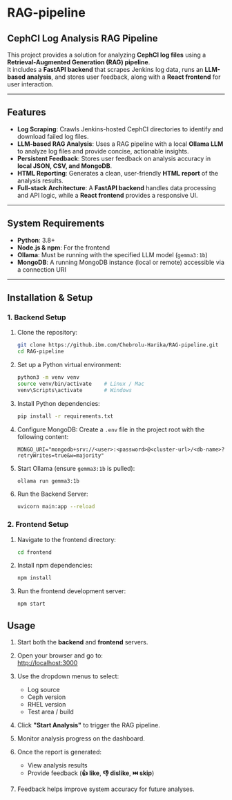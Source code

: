 # RAG-pipeline
## CephCI Log Analysis RAG Pipeline

This project provides a solution for analyzing **CephCI log files** using a **Retrieval-Augmented Generation (RAG) pipeline**.  
It includes a **FastAPI backend** that scrapes Jenkins log data, runs an **LLM-based analysis**, and stores user feedback, along with a **React frontend** for user interaction.

---

## Features

- **Log Scraping**: Crawls Jenkins-hosted CephCI directories to identify and download failed log files.  
- **LLM-based RAG Analysis**: Uses a RAG pipeline with a local **Ollama LLM** to analyze log files and provide concise, actionable insights.  
- **Persistent Feedback**: Stores user feedback on analysis accuracy in **local JSON, CSV, and MongoDB**.  
- **HTML Reporting**: Generates a clean, user-friendly **HTML report** of the analysis results.  
- **Full-stack Architecture**: A **FastAPI backend** handles data processing and API logic, while a **React frontend** provides a responsive UI.  

---

## System Requirements

- **Python**: 3.8+  
- **Node.js & npm**: For the frontend  
- **Ollama**: Must be running with the specified LLM model (`gemma3:1b`)  
- **MongoDB**: A running MongoDB instance (local or remote) accessible via a connection URI  

---

## Installation & Setup

### 1. Backend Setup

1. Clone the repository:
   ```bash
   git clone https://github.ibm.com/Chebrolu-Harika/RAG-pipeline.git
   cd RAG-pipeline

2. Set up a Python virtual environment:

   ```bash
   python3 -m venv venv
   source venv/bin/activate    # Linux / Mac
   venv\Scripts\activate       # Windows
   ```

3. Install Python dependencies:

   ```bash
   pip install -r requirements.txt
   ```

4. Configure MongoDB:
   Create a `.env` file in the project root with the following content:

   ```env
   MONGO_URI="mongodb+srv://<user>:<password>@<cluster-url>/<db-name>?retryWrites=true&w=majority"
   ```

5. Start Ollama (ensure `gemma3:1b` is pulled):

   ```bash
   ollama run gemma3:1b
   ```

6. Run the Backend Server:

   ```bash
   uvicorn main:app --reload
   ```

### 2. Frontend Setup

1. Navigate to the frontend directory:
   ```bash
   cd frontend


2. Install npm dependencies:

   ```bash
   npm install
   ```

3. Run the frontend development server:

   ```bash
   npm start
   ```

## Usage

1. Start both the **backend** and **frontend** servers.  

2. Open your browser and go to:  
   [http://localhost:3000](http://localhost:3000)  

3. Use the dropdown menus to select:  
   - Log source  
   - Ceph version  
   - RHEL version  
   - Test area / build  

4. Click **"Start Analysis"** to trigger the RAG pipeline.  

5. Monitor analysis progress on the dashboard.  

6. Once the report is generated:  
   - View analysis results  
   - Provide feedback (**👍 like**, **👎 dislike**, **⏭️ skip**)  

7. Feedback helps improve system accuracy for future analyses.  
